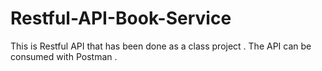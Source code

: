 # Restful-API-Book-Service

This is Restful API that has been done as a class project .
The API can be consumed with Postman .
